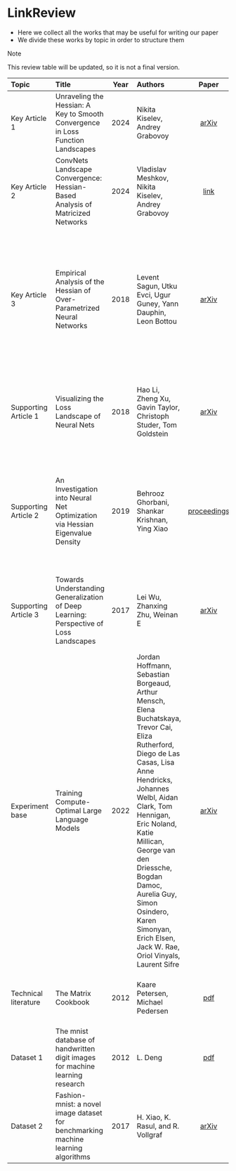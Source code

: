 # LinkReview

- Here we collect all the works that may be useful for writing our paper
- We divide these works by topic in order to structure them

> [!NOTE]
> This review table will be updated, so it is not a final version.

| Topic | Title | Year | Authors | Paper | Code | Summary |
| :--- | :--- | :---: | :--- | :---: | :---: | :--- |
| Key Article 1 | Unraveling the Hessian: A Key to Smooth Convergence in Loss Function Landscapes | 2024 | Nikita Kiselev, Andrey Grabovoy | [arXiv](https://arxiv.org/abs/2409.11995) | [github](https://github.com/kisnikser/landscape-hessian) | Upper bounds via Hessian for fully connected neural networks |
| Key Article 2 | ConvNets Landscape Convergence: Hessian-Based Analysis of Matricized Networks | 2024 | Vladislav Meshkov, Nikita Kiselev, Andrey Grabovoy | [link](https://ieeexplore.ieee.org/document/10899113) | --- | Upper bounds via Hessian for convolutional neural networks |
| Key Article 3 | Empirical Analysis of the Hessian of Over-Parametrized Neural Networks | 2018 | Levent Sagun, Utku Evci, Ugur Guney, Yann Dauphin, Leon Bottou | [arXiv](https://arxiv.org/pdf/1706.04454) | --- | In overtrained neural networks the Hessian rank is often low, and in fact the active subspace, which affects the overall shape of the loss landscape, may be significantly smaller. |
| Supporting Article 1 | Visualizing the Loss Landscape of Neural Nets | 2018 | Hao Li, Zheng Xu, Gavin Taylor, Christoph Studer, Tom Goldstein | [arXiv](https://arxiv.org/pdf/1712.09913) | --- | Methods of visualizing loss function curvature and applying a comparizon between different functions |
| Supporting Article 2 | An Investigation into Neural Net Optimization via Hessian Eigenvalue Density | 2019 | Behrooz Ghorbani, Shankar Krishnan, Ying Xiao | [proceedings](https://proceedings.mlr.press/v97/ghorbani19b/ghorbani19b.pdf) | --- | Observed the rapid appearance of large isolated eigenvalues in the spectrum, along with a surprising concentration of the gradient in the corresponding eigenspaces. |
| Supporting Article 3 | Towards Understanding Generalization of Deep Learning: Perspective of Loss Landscapes | 2017 | Lei Wu, Zhanxing Zhu, Weinan E | [arXiv](https://arxiv.org/abs/1706.10239) | --- | It is the characteristics the landscape of the loss function that explains the good generalization capability. |
| Experiment base | Training Compute-Optimal Large Language Models | 2022 | Jordan Hoffmann, Sebastian Borgeaud, Arthur Mensch, Elena Buchatskaya, Trevor Cai, Eliza Rutherford, Diego de Las Casas, Lisa Anne Hendricks, Johannes Welbl, Aidan Clark, Tom Hennigan, Eric Noland, Katie Millican, George van den Driessche, Bogdan Damoc, Aurelia Guy, Simon Osindero, Karen Simonyan, Erich Elsen, Jack W. Rae, Oriol Vinyals, Laurent Sifre | [arXiv](https://arxiv.org/abs/2203.15556) | --- | The idea of overloaded models and the reason of importance optimal training size estimation |
| Technical literature | The Matrix Cookbook | 2012 | Kaare Petersen, Michael Pedersen | [pdf](https://www.math.uwaterloo.ca/~hwolkowi/matrixcookbook.pdf) | --- | A collection of facts about matrices and matters relating to them |
| Dataset 1 | The mnist database of handwritten digit images for machine learning research | 2012 | L. Deng | [pdf](https://api.semanticscholar.org/CorpusID:5280072) | [link](https://www.kaggle.com/datasets/hojjatk/mnist-dataset) | The database of handwritten digits. |
| Dataset 2 | Fashion-mnist: a novel image dataset for benchmarking machine learning algorithms | 2017 | H. Xiao, K. Rasul, and R. Vollgraf | [arXiv](http://arxiv.org/abs/1708.07747) | [github](https://github.com/zalandoresearch/fashion-mnist) | A dataset of Zalando's article images |
